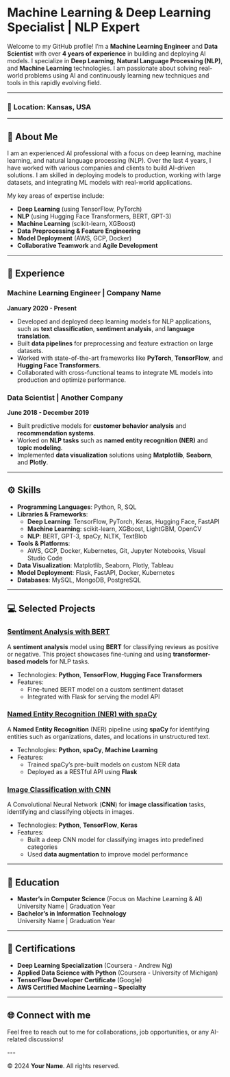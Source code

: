 # Machine Learning & Deep Learning Specialist | NLP Expert

Welcome to my GitHub profile! I’m a **Machine Learning Engineer** and **Data Scientist** with over **4 years of experience** in building and deploying AI models. I specialize in **Deep Learning**, **Natural Language Processing (NLP)**, and **Machine Learning** technologies. I am passionate about solving real-world problems using AI and continuously learning new techniques and tools in this rapidly evolving field.

---

### 📍 **Location**: Kansas, USA  
<!-- ### ✉️ **Email**:  [vamsikrishna.katamreddy@gmail.com](mailto:vamsikrishna.katamreddy@gmail.com)    
### 🔗 **LinkedIn**: [linkedin.com/in/katam-vamsi-krishna](https://www.linkedin.com/in/katam-vamsi-krishna)  
### 🔗 **GitHub**: [github.com/kvamsi7](https://github.com/kvamsi7/) -->

---

## 🚀 **About Me**

I am an experienced AI professional with a focus on deep learning, machine learning, and natural language processing (NLP). Over the last 4 years, I have worked with various companies and clients to build AI-driven solutions. I am skilled in deploying models to production, working with large datasets, and integrating ML models with real-world applications.

My key areas of expertise include:
- **Deep Learning** (using TensorFlow, PyTorch)
- **NLP** (using Hugging Face Transformers, BERT, GPT-3)
- **Machine Learning** (scikit-learn, XGBoost)
- **Data Preprocessing & Feature Engineering**
- **Model Deployment** (AWS, GCP, Docker)
- **Collaborative Teamwork** and **Agile Development**

---

## 💼 **Experience**

### Machine Learning Engineer | **Company Name**  
**January 2020 - Present**
- Developed and deployed deep learning models for NLP applications, such as **text classification**, **sentiment analysis**, and **language translation**.
- Built **data pipelines** for preprocessing and feature extraction on large datasets.
- Worked with state-of-the-art frameworks like **PyTorch**, **TensorFlow**, and **Hugging Face Transformers**.
- Collaborated with cross-functional teams to integrate ML models into production and optimize performance.

### Data Scientist | **Another Company**  
**June 2018 - December 2019**
- Built predictive models for **customer behavior analysis** and **recommendation systems**.
- Worked on **NLP tasks** such as **named entity recognition (NER)** and **topic modeling**.
- Implemented **data visualization** solutions using **Matplotlib**, **Seaborn**, and **Plotly**.

---

## ⚙️ **Skills**

- **Programming Languages**: Python, R, SQL
- **Libraries & Frameworks**: 
  - **Deep Learning**: TensorFlow, PyTorch, Keras, Hugging Face, FastAPI
  - **Machine Learning**: scikit-learn, XGBoost, LightGBM, OpenCV
  - **NLP**: BERT, GPT-3, spaCy, NLTK, TextBlob
- **Tools & Platforms**: 
  - AWS, GCP, Docker, Kubernetes, Git, Jupyter Notebooks, Visual Studio Code
- **Data Visualization**: Matplotlib, Seaborn, Plotly, Tableau
- **Model Deployment**: Flask, FastAPI, Docker, Kubernetes
- **Databases**: MySQL, MongoDB, PostgreSQL

---

## 💻 **Selected Projects**

### [Sentiment Analysis with BERT](https://github.com/your-username/sentiment-analysis-bert)
A **sentiment analysis** model using **BERT** for classifying reviews as positive or negative. This project showcases fine-tuning and using **transformer-based models** for NLP tasks.

- Technologies: **Python**, **TensorFlow**, **Hugging Face Transformers**
- Features:
  - Fine-tuned BERT model on a custom sentiment dataset
  - Integrated with Flask for serving the model API

### [Named Entity Recognition (NER) with spaCy](https://github.com/your-username/ner-spacy)
A **Named Entity Recognition** (NER) pipeline using **spaCy** for identifying entities such as organizations, dates, and locations in unstructured text.

- Technologies: **Python**, **spaCy**, **Machine Learning**
- Features:
  - Trained spaCy’s pre-built models on custom NER data
  - Deployed as a RESTful API using **Flask**

### [Image Classification with CNN](https://github.com/your-username/cnn-image-classification)
A Convolutional Neural Network (**CNN**) for **image classification** tasks, identifying and classifying objects in images.

- Technologies: **Python**, **TensorFlow**, **Keras**
- Features:
  - Built a deep CNN model for classifying images into predefined categories
  - Used **data augmentation** to improve model performance

---

## 🧠 **Education**

- **Master’s in Computer Science** (Focus on Machine Learning & AI)  
  University Name | Graduation Year
- **Bachelor’s in Information Technology**  
  University Name | Graduation Year

---

## 📝 **Certifications**

- **Deep Learning Specialization** (Coursera - Andrew Ng)
- **Applied Data Science with Python** (Coursera - University of Michigan)
- **TensorFlow Developer Certificate** (Google)
- **AWS Certified Machine Learning – Specialty**

---

## 🌐 **Connect with me**

Feel free to reach out to me for collaborations, job opportunities, or any AI-related discussions!

<a href="https://github.com/kvamsi7" target="_blank">
  <i class="fab fa-github"></i>
</a>
<a href="https://www.linkedin.com/in/katam-vamsi-krishna" target="_blank">
  <i class="fab fa-linkedin"></i>
</a>
<a href="vamsikrishna.katamreddy@gmail.com">
  <i class="fas fa-envelope"></i>
</a>
---

© 2024 **Your Name**. All rights reserved.
